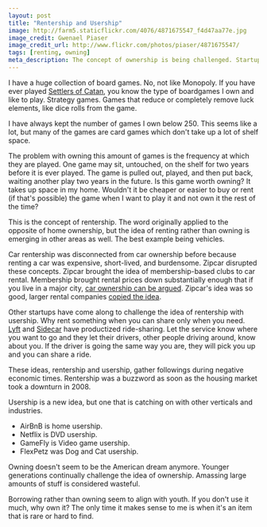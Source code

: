 ```yaml
---
layout: post
title: "Rentership and Usership"
image: http://farm5.staticflickr.com/4076/4871675547_f4d47aa77e.jpg
image_credit: Gwenael Piaser
image_credit_url: http://www.flickr.com/photos/piaser/4871675547/
tags: [renting, owning]
meta_description: The concept of ownership is being challenged. Startups are challenging the idea of car ownership.
---
```


I have a huge collection of board games. No, not like Monopoly. If you have ever played [Settlers of Catan][1], you know the type of boardgames I own and like to play. Strategy games. Games that reduce or completely remove luck elements, like dice rolls from the game.

I have always kept the number of games I own below 250. This seems like a lot, but many of the games are card games which don't take up a lot of shelf space. 

The problem with owning this amount of games is the frequency at which they are played. One game may sit, untouched, on the shelf for two years before it is ever played. The game is pulled out, played, and then put back, waiting another play two years in the future. Is this game worth owning? It takes up space in my home. Wouldn't it be cheaper or easier to buy or rent (if that's possible) the game when I want to play it and not own it the rest of the time?

This is the concept of rentership. The word originally applied to the opposite of home ownership, but the idea of renting rather than owning is emerging in other areas as well. The best example being vehicles.

Car rentership was disconnected from car ownership before because renting a car was expensive, short-lived, and burdensome. Zipcar disrupted these concepts. Zipcar brought the idea of membership-based clubs to car rental. Membership brought rental prices down substantially enough that if you live in a major city, [car ownership can be argued][2]. Zipcar's idea was so good, larger rental companies [copied the idea][5].

Other startups have come along to challenge the idea of rentership with usership. Why rent something when you can share only when you need. [Lyft][3] and [Sidecar][4] have productized ride-sharing. Let the service know where you want to go and they let their drivers, other people driving around, know about you. If the driver is going the same way you are, they will pick you up and you can share a ride.

These ideas, rentership and usership, gather followings during negative economic times. Rentership was a buzzword as soon as the housing market took a downturn in 2008. 

Usership is a new idea, but one that is catching on with other verticals and industries.

* AirBnB is home usership.
* Netflix is DVD usership.
* GameFly is Video game usership.
* FlexPetz was Dog and Cat usership.

Owning doesn't seem to be the American dream anymore. Younger generations continually challenge the idea of ownership. Amassing large amounts of stuff is considered wasteful.

Borrowing rather than owning seem to align with youth. If you don't use it much, why own it? The only time it makes sense to me is when it's an item that is rare or hard to find.

[1]: http://en.wikipedia.org/wiki/The_Settlers_of_Catan "Settlers of Catan"
[2]: http://www.zipcar.com/sf/rates/savings-compare-own
[3]: http://www.lyft.me/
[4]: http://www.side.cr/
[5]: http://www.thestreet.com/story/11278169/1/zipcar-faces-increased-competition.html